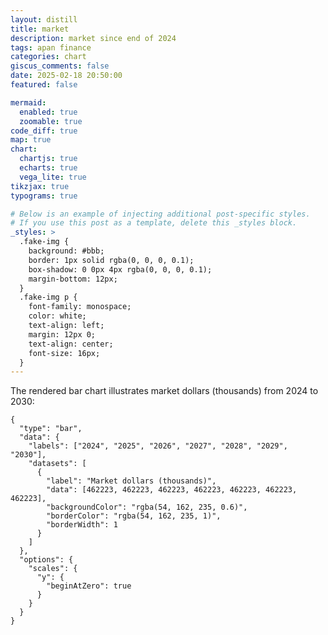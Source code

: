 ```yaml
---
layout: distill
title: market
description: market since end of 2024
tags: apan finance
categories: chart
giscus_comments: false
date: 2025-02-18 20:50:00
featured: false

mermaid:
  enabled: true
  zoomable: true
code_diff: true
map: true
chart:
  chartjs: true
  echarts: true
  vega_lite: true
tikzjax: true
typograms: true

# Below is an example of injecting additional post-specific styles.
# If you use this post as a template, delete this _styles block.
_styles: >
  .fake-img {
    background: #bbb;
    border: 1px solid rgba(0, 0, 0, 0.1);
    box-shadow: 0 0px 4px rgba(0, 0, 0, 0.1);
    margin-bottom: 12px;
  }
  .fake-img p {
    font-family: monospace;
    color: white;
    text-align: left;
    margin: 12px 0;
    text-align: center;
    font-size: 16px;
  }
---
```

The rendered bar chart illustrates market dollars (thousands) from 2024 to 2030:

```chartjs
{
  "type": "bar",
  "data": {
    "labels": ["2024", "2025", "2026", "2027", "2028", "2029", "2030"],
    "datasets": [
      {
        "label": "Market dollars (thousands)",
        "data": [462223, 462223, 462223, 462223, 462223, 462223, 462223],
        "backgroundColor": "rgba(54, 162, 235, 0.6)",
        "borderColor": "rgba(54, 162, 235, 1)",
        "borderWidth": 1
      }
    ]
  },
  "options": {
    "scales": {
      "y": {
        "beginAtZero": true
      }
    }
  }
}
```
